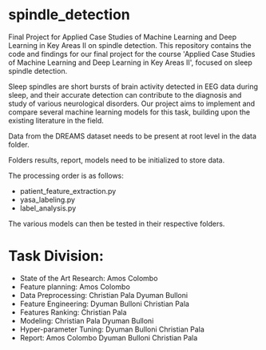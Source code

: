 # spindle_detection
Final Project for Applied Case Studies of Machine Learning and Deep Learning in Key Areas II on spindle detection.
This repository contains the code and findings for our final project for the course 'Applied Case Studies of Machine Learning and Deep Learning in Key Areas II', focused on sleep spindle detection.

Sleep spindles are short bursts of brain activity detected in EEG data during sleep, and their accurate detection can contribute to the diagnosis and study of various neurological disorders. Our project aims to implement and compare several machine learning models for this task, building upon the existing literature in the field.

Data from the DREAMS dataset needs to be present at root level in the data folder.

Folders results, report, models need to be initialized to store data.

The processing order is as follows:

- patient_feature_extraction.py
- yasa_labeling.py
- label_analysis.py

The various models can then be tested in their respective folders.

# Task Division:
- State of the Art Research: Amos Colombo
- Feature planning: Amos Colombo
- Data Preprocessing: Christian Pala Dyuman Bulloni 
- Feature Engineering: Dyuman Bulloni Christian Pala
- Features Ranking: Christian Pala
- Modeling: Christian Pala Dyuman Bulloni
- Hyper-parameter Tuning: Dyuman Bulloni Christian Pala
- Report: Amos Colombo Dyuman Bulloni Christian Pala
